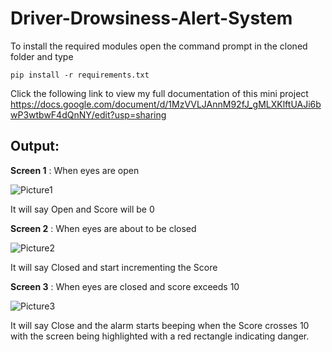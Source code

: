 # Driver-Drowsiness-Alert-System

To install the required modules open the command prompt in the cloned folder and type

```
pip install -r requirements.txt
```
Click the following link to view my full documentation of this mini project
https://docs.google.com/document/d/1MzVVLJAnnM92fJ_gMLXKlftUAJi6bwP3wtbwF4dQnNY/edit?usp=sharing


## Output:
**Screen 1** : When eyes are open

![Picture1](https://github.com/Raghav-Kamath/Driver-Drowsiness-Alert-System/assets/71326720/7e19d095-14ac-4a06-9c1d-76095949605c)

It will say Open and Score will be 0

**Screen 2** : When eyes are about to be closed

![Picture2](https://github.com/Raghav-Kamath/Driver-Drowsiness-Alert-System/assets/71326720/0b51e9fd-b2e4-40fa-9091-cd3327e4b0ea)

It will say Closed and start incrementing the Score

**Screen 3** : When eyes are closed and score exceeds 10

![Picture3](https://github.com/Raghav-Kamath/Driver-Drowsiness-Alert-System/assets/71326720/9a97f99a-b9d9-46fb-a86e-bdc026fc9c23)

It will say Close and the alarm starts beeping when the Score crosses 10 with the screen being highlighted with a red rectangle indicating danger.
